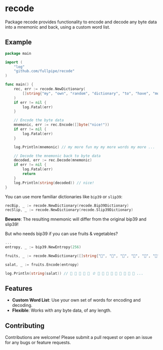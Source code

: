 # recode

Package recode provides functionality to encode and decode any byte data into a mnemonic and back, using a custom word list.

## Example

```go
package main

import (
    "log"
    "github.com/fullpipe/recode"
)

func main() {
    rec, err := recode.NewDictionary(
        []string{"my", "own", "random", "dictionary", "to", "have", "more", "fun", "with", "words"},
    )
    if err != nil {
        log.Fatal(err)
    }

    // Encode the byte data
    mnemonic, err := rec.Encode([]byte("nice!"))
    if err != nil {
        log.Fatal(err)
    }

    log.Println(mnemonic) // my more fun my my more words my more ...

    // Decode the mnemonic back to byte data
    decoded, err := rec.Decode(mnemonic)
    if err != nil {
        log.Fatal(err)
        return
    }
    log.Println(string(decoded)) // nice!
}
```

You can use more familiar dictionaries like `bip39` or `slip39`:

```go
recBip, _ := recode.NewDictionary(recode.Bip39Dictionary)
recSlip, _ := recode.NewDictionary(recode.Slip39Dictionary)
```

**Beware**: The resulting mnemonic will differ from the original bip39 and slip39!

But who needs bip39 if you can use fruits & vegetables?

```go
...
entropy, _ := bip39.NewEntropy(256)

fruits, _ := recode.NewDictionary([]string{"🍇", "🍈", "🍉", "🍊", "🍋", "🍌", "🍍", "🥭", "🍎", "🍐", "🍑", "🍒", "🍓", "🫐", "🥝", "🍅", "🫒", "🥥", "🥑", "🍆", "🥔", "🥕", "🌽", "🌶️", "🫑", "🥒", "🥬", "🥦", "🧄", "🧅", "🥜", "🫘", "🌰", "🫚", "🫛"})

salat, _ := fruits.Encode(entropy)

log.Println(string(salat)) // 🍇 🥦 🍆 🍇 🥑 🫑 🥦 🍇 🥔 🫚 🍇 🍍 🍇 🌽 🍑 ...
```

## Features

- **Custom Word List**: Use your own set of words for encoding and decoding.
- **Flexible**: Works with any byte data, of any length.

## Contributing

Contributions are welcome! Please submit a pull request or open an issue for any bugs or feature requests.
